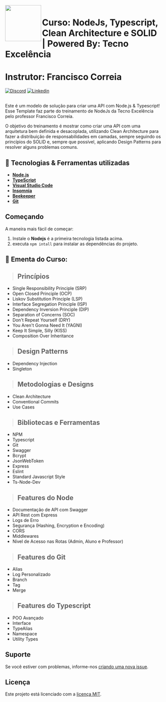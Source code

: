  <img align="left" width="116" height="116" src="https://raw.githubusercontent.com/jasontaylordev/CleanArchitecture/main/.github/icon.png" />
 
 # Curso: NodeJs, Typescript, Clean Architecture e SOLID | Powered By:  Tecno Excelência
 # Instrutor: Francisco Correia 

[![Discord](https://img.shields.io/discord/1015949143040069662?label=Discord)](https://discord.gg/k78CFnjh)
[![Linkedin](https://img.shields.io/badge/LinkedIn-0077B5?style=for-the-badge&logo=linkedin&logoColor=white)](https://www.linkedin.com/in/francisco-correia-2393411a4/?label=Linkedin)


<br/>
Este é um modelo de solução para criar uma API com Node.js & Typescript!
Esse Template faz parte do treinamento de NodeJs da Tecno Excelência pelo professor Francisco Correia.

O objetivo do treinamento é mostrar como criar uma API com uma arquitetura bem definida e desacoplada, utilizando Clean Architecture para fazer a distribuição de responsabilidades em camadas, sempre seguindo os princípios do SOLID e, sempre que possível, aplicando Design Patterns para resolver alguns problemas comuns.

## 🚀 Tecnologias & Ferramentas utilizadas

* **[Node.js](https://nodejs.org/pt-br/)**
* **[TypeScript](https://www.typescriptlang.org/download)**
* **[Visual Studio Code](https://code.visualstudio.com/)**
* **[Insomnia](https://insomnia.rest/download)**
* **[Beekeeper](https://www.beekeeperstudio.io/get)**
* **[Git](https://git-scm.com/downloads)**

## Começando
A maneira mais fácil de começar:

1. Instale o **Nodejs** é a primeira tecnologia listada acima.
2. executa `npm intall` para instalar as dependências do projeto.

## 📕 Ementa do Curso:

> ## Princípios

* Single Responsibility Principle (SRP)
* Open Closed Principle (OCP)
* Liskov Substitution Principle (LSP)
* Interface Segregation Principle (ISP)
* Dependency Inversion Principle (DIP)
* Separation of Concerns (SOC)
* Don't Repeat Yourself (DRY)
* You Aren't Gonna Need It (YAGNI)
* Keep It Simple, Silly (KISS)
* Composition Over Inheritance

> ## Design Patterns

* Dependency Injection
* Singleton

> ## Metodologias e Designs

* Clean Architecture
* Conventional Commits
* Use Cases

> ## Bibliotecas e Ferramentas

* NPM
* Typescript
* Git
* Swagger
* Bcrypt
* JsonWebToken
* Express
* Eslint
* Standard Javascript Style
* Ts-Node-Dev

> ## Features do Node

* Documentação de API com Swagger
* API Rest com Express
* Logs de Erro
* Segurança (Hashing, Encryption e Encoding)
* CORS
* Middlewares
* Nível de Acesso nas Rotas (Admin, Aluno e Professor)


> ## Features do Git

* Alias
* Log Personalizado
* Branch
* Tag
* Merge

> ## Features do Typescript

* POO Avançado
* Interface
* TypeAlias
* Namespace
* Utility Types

## Suporte
Se você estiver com problemas, informe-nos [criando uma nova issue](https://github.com/FranciscoCorreia28/curso-node-template/issues/new/choose).

## Licença

Este projeto está licenciado com a [licença MIT](LICENSE).
